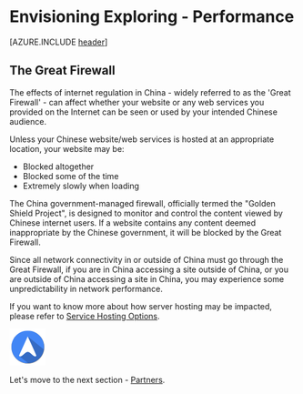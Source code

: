 <properties
	pageTitle="Global Customer Playbook envisioning-explore-performance | Azure"
	description="Global Customer Playbook - exploring the Performance area of the Envisioning Stage"
	services="global-customer-playbook"
	documentationCenter=""
	authors="jtong"
	manager="edwinc"
	editor=""
	tags="global-customer-playbook"/>

<tags
	ms.service="migration-lifecycle-envisioning"
	ms.workload=""
	ms.tgt_pltfrm=""
	ms.devlang="na"
	ms.topic="article"
	ms.date="12/26/2016"
	wacn.date="12/26/2016"
	wacn.lang="en"
	ms.author="jtong"/>


# Envisioning Exploring - Performance

[AZURE.INCLUDE [header](../../../includes/envisioning-explore.md)]

## The Great Firewall

The effects of internet regulation in China - widely referred to as the 'Great Firewall' - can affect whether your website or any web services you provided on the Internet can be seen or used by your intended Chinese audience.

Unless your Chinese website/web services is hosted at an appropriate location, your website may be:

- Blocked altogether
- Blocked some of the time
- Extremely slowly when loading

The China government-managed firewall, officially termed the "Golden Shield Project", is designed to monitor and control the content viewed by Chinese internet users. If a website contains any content deemed inappropriate by the Chinese government, it will be blocked by the Great Firewall.

Since all network connectivity in or outside of China must go through the Great Firewall, if you are in China accessing a site outside of China, or you are outside of China accessing a site in China, you may experience some unpredictability in network performance.

If you want to know more about how server hosting may be impacted, please refer to [Service Hosting Options](/solutions/global-customer/envisioning/guidance/performance/).

![navigation](../../media/navigation.png)

Let's move to the next section - [Partners](/solutions/global-customer/envisioning/explore/partners/).
